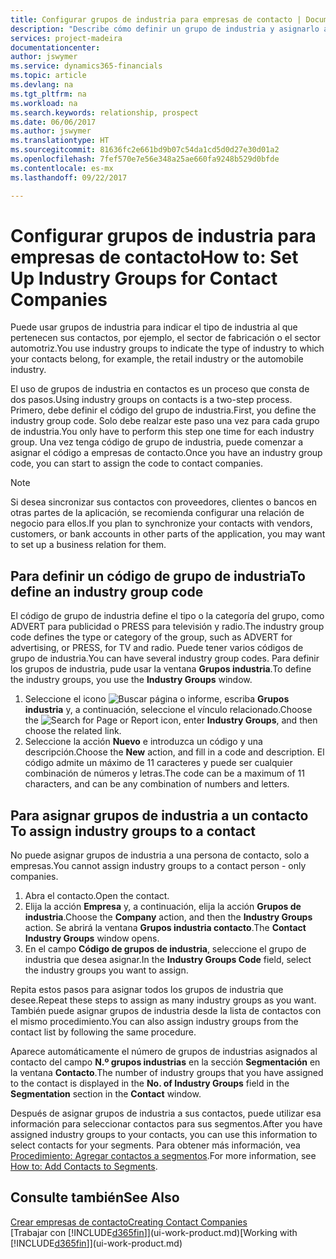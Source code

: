 ```yaml
---
title: Configurar grupos de industria para empresas de contacto | Documentos de Microsoft
description: "Describe cómo definir un grupo de industria y asignarlo a una empresa de contacto, por ejemplo, en la industria minorista o la industria del automóvil."
services: project-madeira
documentationcenter: 
author: jswymer
ms.service: dynamics365-financials
ms.topic: article
ms.devlang: na
ms.tgt_pltfrm: na
ms.workload: na
ms.search.keywords: relationship, prospect
ms.date: 06/06/2017
ms.author: jswymer
ms.translationtype: HT
ms.sourcegitcommit: 81636fc2e661bd9b07c54da1cd5d0d27e30d01a2
ms.openlocfilehash: 7fef570e7e56e348a25ae660fa9248b529d0bfde
ms.contentlocale: es-mx
ms.lasthandoff: 09/22/2017

---
```

# <a name="how-to-set-up-industry-groups-for-contact-companies"></a><span data-ttu-id="81d57-103">Configurar grupos de industria para empresas de contacto</span><span class="sxs-lookup"><span data-stu-id="81d57-103">How to: Set Up Industry Groups for Contact Companies</span></span>
<span data-ttu-id="81d57-104">Puede usar grupos de industria para indicar el tipo de industria al que pertenecen sus contactos, por ejemplo, el sector de fabricación o el sector automotriz.</span><span class="sxs-lookup"><span data-stu-id="81d57-104">You use industry groups to indicate the type of industry to which your contacts belong, for example, the retail industry or the automobile industry.</span></span>

<span data-ttu-id="81d57-105">El uso de grupos de industria en contactos es un proceso que consta de dos pasos.</span><span class="sxs-lookup"><span data-stu-id="81d57-105">Using industry groups on contacts is a two-step process.</span></span> <span data-ttu-id="81d57-106">Primero, debe definir el código del grupo de industria.</span><span class="sxs-lookup"><span data-stu-id="81d57-106">First, you define the industry group code.</span></span> <span data-ttu-id="81d57-107">Solo debe realzar este paso una vez para cada grupo de industria.</span><span class="sxs-lookup"><span data-stu-id="81d57-107">You only have to perform this step one time for each industry group.</span></span> <span data-ttu-id="81d57-108">Una vez tenga código de grupo de industria, puede comenzar a asignar el código a empresas de contacto.</span><span class="sxs-lookup"><span data-stu-id="81d57-108">Once you have an industry group code, you can start to assign the code to contact companies.</span></span>

> [!NOTE]  
>   <span data-ttu-id="81d57-109">Si desea sincronizar sus contactos con proveedores, clientes o bancos en otras partes de la aplicación, se recomienda configurar una relación de negocio para ellos.</span><span class="sxs-lookup"><span data-stu-id="81d57-109">If you plan to synchronize your contacts with vendors, customers, or bank accounts in other parts of the application, you may want to set up a business relation for them.</span></span>

## <a name="to-define-an-industry-group-code"></a><span data-ttu-id="81d57-110">Para definir un código de grupo de industria</span><span class="sxs-lookup"><span data-stu-id="81d57-110">To define an industry group code</span></span>
<span data-ttu-id="81d57-111">El código de grupo de industria define el tipo o la categoría del grupo, como ADVERT para publicidad o PRESS para televisión y radio.</span><span class="sxs-lookup"><span data-stu-id="81d57-111">The industry group code defines the type or category of the group, such as ADVERT for advertising, or PRESS, for TV and radio.</span></span> <span data-ttu-id="81d57-112">Puede tener varios códigos de grupo de industria.</span><span class="sxs-lookup"><span data-stu-id="81d57-112">You can have several industry group codes.</span></span> <span data-ttu-id="81d57-113">Para definir los grupos de industria, pude usar la ventana **Grupos industria**.</span><span class="sxs-lookup"><span data-stu-id="81d57-113">To define the industry groups, you use the **Industry Groups** window.</span></span>

1. <span data-ttu-id="81d57-114">Seleccione el icono ![Buscar página o informe](media/ui-search/search_small.png "icono Buscar página o informe"), escriba **Grupos industria** y, a continuación, seleccione el vínculo relacionado.</span><span class="sxs-lookup"><span data-stu-id="81d57-114">Choose the ![Search for Page or Report](media/ui-search/search_small.png "Search for Page or Report icon") icon, enter **Industry Groups**, and then choose the related link.</span></span>
2. <span data-ttu-id="81d57-115">Seleccione la acción **Nuevo** e introduzca un código y una descripción.</span><span class="sxs-lookup"><span data-stu-id="81d57-115">Choose the **New** action, and fill in a code and description.</span></span> <span data-ttu-id="81d57-116">El código admite un máximo de 11 caracteres y puede ser cualquier combinación de números y letras.</span><span class="sxs-lookup"><span data-stu-id="81d57-116">The code can be a maximum of 11 characters, and can be any combination of numbers and letters.</span></span>

## <span data-ttu-id="81d57-117"><a name="AssignIndustryGroupContact"></a> Para asignar grupos de industria a un contacto</span><span class="sxs-lookup"><span data-stu-id="81d57-117"><a name="AssignIndustryGroupContact"></a> To assign industry groups to a contact</span></span>
<span data-ttu-id="81d57-118">No puede asignar grupos de industria a una persona de contacto, solo a empresas.</span><span class="sxs-lookup"><span data-stu-id="81d57-118">You cannot assign industry groups to a contact person - only companies.</span></span>

1. <span data-ttu-id="81d57-119">Abra el contacto.</span><span class="sxs-lookup"><span data-stu-id="81d57-119">Open the contact.</span></span>
2. <span data-ttu-id="81d57-120">Elija la acción **Empresa** y, a continuación, elija la acción **Grupos de industria**.</span><span class="sxs-lookup"><span data-stu-id="81d57-120">Choose the **Company** action, and then the **Industry Groups** action.</span></span> <span data-ttu-id="81d57-121">Se abrirá la ventana **Grupos industria contacto**.</span><span class="sxs-lookup"><span data-stu-id="81d57-121">The **Contact Industry Groups** window opens.</span></span>
3. <span data-ttu-id="81d57-122">En el campo **Código de grupos de industria**, seleccione el grupo de industria que desea asignar.</span><span class="sxs-lookup"><span data-stu-id="81d57-122">In the **Industry Groups Code** field, select the industry groups you want to assign.</span></span>

<span data-ttu-id="81d57-123">Repita estos pasos para asignar todos los grupos de industria que desee.</span><span class="sxs-lookup"><span data-stu-id="81d57-123">Repeat these steps to assign as many industry groups as you want.</span></span> <span data-ttu-id="81d57-124">También puede asignar grupos de industria desde la lista de contactos con el mismo procedimiento.</span><span class="sxs-lookup"><span data-stu-id="81d57-124">You can also assign industry groups from the contact list by following the same procedure.</span></span>

<span data-ttu-id="81d57-125">Aparece automáticamente el número de grupos de industrias asignados al contacto del campo **N.º grupos industrias** en la sección **Segmentación** en la ventana **Contacto**.</span><span class="sxs-lookup"><span data-stu-id="81d57-125">The number of industry groups that you have assigned to the contact is displayed in the **No. of Industry Groups** field in the **Segmentation** section in the **Contact** window.</span></span>

<span data-ttu-id="81d57-126">Después de asignar grupos de industria a sus contactos, puede utilizar esa información para seleccionar contactos para sus segmentos.</span><span class="sxs-lookup"><span data-stu-id="81d57-126">After you have assigned industry groups to your contacts, you can use this information to select contacts for your segments.</span></span> <span data-ttu-id="81d57-127">Para obtener más información, vea [Procedimiento: Agregar contactos a segmentos](marketing-add-contact-segment.md).</span><span class="sxs-lookup"><span data-stu-id="81d57-127">For more information, see [How to: Add Contacts to Segments](marketing-add-contact-segment.md).</span></span>

## <a name="see-also"></a><span data-ttu-id="81d57-128">Consulte también</span><span class="sxs-lookup"><span data-stu-id="81d57-128">See Also</span></span>
[<span data-ttu-id="81d57-129">Crear empresas de contacto</span><span class="sxs-lookup"><span data-stu-id="81d57-129">Creating Contact Companies</span></span>](marketing-create-contact-companies.md)  
<span data-ttu-id="81d57-130">[Trabajar con [!INCLUDE[d365fin](includes/d365fin_md.md)]](ui-work-product.md)</span><span class="sxs-lookup"><span data-stu-id="81d57-130">[Working with [!INCLUDE[d365fin](includes/d365fin_md.md)]](ui-work-product.md)</span></span>

